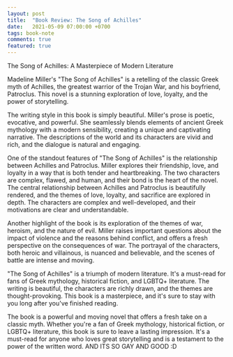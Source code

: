 ```yaml
---
layout: post
title:  "Book Review: The Song of Achilles"
date:   2021-05-09 07:00:00 +0700
tags: book-note
comments: true
featured: true
---
```


The Song of Achilles: A Masterpiece of Modern Literature

Madeline Miller's "The Song of Achilles" is a retelling of the classic Greek myth of Achilles, the greatest warrior of the Trojan War, and his boyfriend, Patroclus. This novel is a stunning exploration of love, loyalty, and the power of storytelling.

The writing style in this book is simply beautiful. Miller's prose is poetic, evocative, and powerful. She seamlessly blends elements of ancient Greek mythology with a modern sensibility, creating a unique and captivating narrative. The descriptions of the world and its characters are vivid and rich, and the dialogue is natural and engaging.

One of the standout features of "The Song of Achilles" is the relationship between Achilles and Patroclus. Miller explores their friendship, love, and loyalty in a way that is both tender and heartbreaking. The two characters are complex, flawed, and human, and their bond is the heart of the novel. The central relationship between Achilles and Patroclus is beautifully rendered, and the themes of love, loyalty, and sacrifice are explored in depth. The characters are complex and well-developed, and their motivations are clear and understandable.

Another highlight of the book is its exploration of the themes of war, heroism, and the nature of evil. Miller raises important questions about the impact of violence and the reasons behind conflict, and offers a fresh perspective on the consequences of war. The portrayal of the characters, both heroic and villainous, is nuanced and believable, and the scenes of battle are intense and moving.

"The Song of Achilles" is a triumph of modern literature. It's a must-read for fans of Greek mythology, historical fiction, and LGBTQ+ literature. The writing is beautiful, the characters are richly drawn, and the themes are thought-provoking. This book is a masterpiece, and it's sure to stay with you long after you've finished reading.

The book is a powerful and moving novel that offers a fresh take on a classic myth. Whether you're a fan of Greek mythology, historical fiction, or LGBTQ+ literature, this book is sure to leave a lasting impression. It's a must-read for anyone who loves great storytelling and is a testament to the power of the written word. AND ITS SO GAY AND GOOD :D
